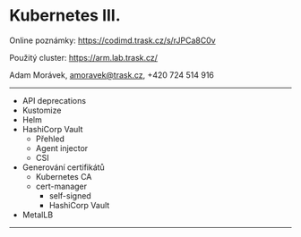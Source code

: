 # Kubernetes III.

Online poznámky: https://codimd.trask.cz/s/rJPCa8C0v

Použitý cluster: https://arm.lab.trask.cz/

Adam Morávek, amoravek@trask.cz, +420 724 514 916

---
- API deprecations
- Kustomize
- Helm
- HashiCorp Vault
  - Přehled
  - Agent injector
  - CSI
- Generování certifikátů
  - Kubernetes CA
  - cert-manager
    - self-signed
    - HashiCorp Vault
- MetalLB
---
